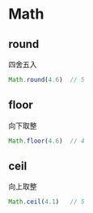# Math



## round

四舍五入

```ts
Math.round(4.6)  // 5
```





## floor

向下取整

```ts
Math.floor(4.6)  // 4
```



## ceil

向上取整

```ts
Math.ceil(4.1)   // 5
```

